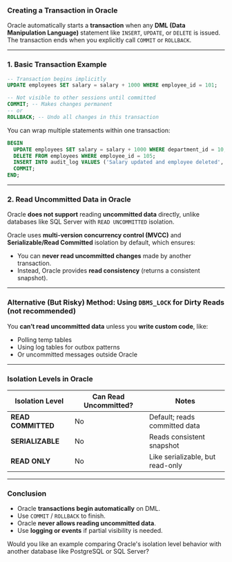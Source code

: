 ### **Creating a Transaction in Oracle**

Oracle automatically starts a **transaction** when any **DML (Data Manipulation Language)** statement like `INSERT`, `UPDATE`, or `DELETE` is issued. The transaction ends when you explicitly call `COMMIT` or `ROLLBACK`.

---

### **1. Basic Transaction Example**

```sql
-- Transaction begins implicitly
UPDATE employees SET salary = salary + 1000 WHERE employee_id = 101;

-- Not visible to other sessions until committed
COMMIT; -- Makes changes permanent
-- or
ROLLBACK; -- Undo all changes in this transaction
```

You can wrap multiple statements within one transaction:

```sql
BEGIN
  UPDATE employees SET salary = salary + 1000 WHERE department_id = 10;
  DELETE FROM employees WHERE employee_id = 105;
  INSERT INTO audit_log VALUES ('Salary updated and employee deleted', SYSDATE);
  COMMIT;
END;
```

---

### **2. Read Uncommitted Data in Oracle**

Oracle **does not support** reading **uncommitted data** directly, unlike databases like SQL Server with `READ UNCOMMITTED` isolation.

Oracle uses **multi-version concurrency control (MVCC)** and **Serializable/Read Committed** isolation by default, which ensures:

- You can **never read uncommitted changes** made by another transaction.
- Instead, Oracle provides **read consistency** (returns a consistent snapshot).

---

### **Alternative (But Risky) Method: Using `DBMS_LOCK` for Dirty Reads (not recommended)**

You **can’t read uncommitted data** unless you **write custom code**, like:
- Polling temp tables
- Using log tables for outbox patterns
- Or uncommitted messages outside Oracle

---

### **Isolation Levels in Oracle**

| Isolation Level      | Can Read Uncommitted? | Notes                            |
|----------------------|------------------------|----------------------------------|
| **READ COMMITTED**   | No                     | Default; reads committed data    |
| **SERIALIZABLE**     | No                     | Reads consistent snapshot        |
| **READ ONLY**        | No                     | Like serializable, but read-only|

---

### **Conclusion**

- Oracle **transactions begin automatically** on DML.
- Use `COMMIT` / `ROLLBACK` to finish.
- Oracle **never allows reading uncommitted data**.
- Use **logging or events** if partial visibility is needed.

Would you like an example comparing Oracle's isolation level behavior with another database like PostgreSQL or SQL Server?